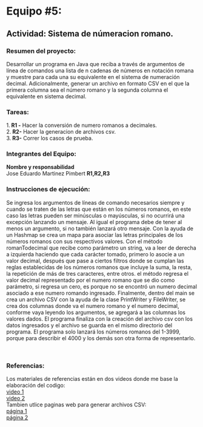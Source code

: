 <h1 align="left">Equipo #5: </h1> 
<h2 align="left">Actividad: Sistema de númeracion romano.</h2>  
<h3 algin="left">Resumen del proyecto:</h3>   
<p>Desarrollar un programa en Java que reciba a través de argumentos de línea de comandos una lista de n cadenas de números en notación romana y muestre para cada una su equivalente en el sistema de numeración decimal.   
Adicionalmente, generar un archivo en formato CSV en el que la primera columna sea el número romano y la segunda columna el equivalente en sistema decimal.</p>
<h3 align="left"> Tareas: </h3>
1.<b> R1 -</b> Hacer la conversión de numero romanos a decimales.<br>
2.<b> R2-</b> Hacer la generacion de archivos csv.<br>  
3.<b> R3-</b> Correr los casos de prueba. <br>
<h3 align="left"> Integrantes del Equipo: </h3>
<b>Nombre y responsabilidad </b> <br>
Jose Eduardo Martinez Pimbert <b>R1,R2,R3 </b><br>
<h3 algin="left"> Instrucciones de ejecución: </h3>
<p>
  Se ingresa los argumentos de líneas de comando necesarios siempre y cuando se traten de las letras que están en los números romanos, en este caso las letras pueden ser minúsculas o mayúsculas,
  si no ocurrirá una excepción lanzando un mensaje. Al igual el programa debe de tener al menos un argumento, si no también lanzará otro mensaje.
  Con la ayuda de un Hashmap se crea un mapa para asociar las letras principales de los números romanos con sus respectivos valores.
  Con el método romanTodecimal que recibe como parámetro un string, va a leer de derecha a izquierda haciendo que cada carácter tomado, primero lo asocie a un valor decimal,
  después que pase a ciertos filtros donde se cumplan las reglas establecidas de los números romanos que incluye la suma, la resta, la repetición de más de tres caracteres, entre otros.
  el método regresa el valor decimal representado por el numero romano que se dio como parámetro, si regresa un cero, es porque no se encontró un numero decimal asociado a ese numero romando ingresado.
  Finalmente, dentro del main se crea un archivo CSV con la ayuda de la clase PrintWriter y FileWriter, se crea dos columnas donde va el numero romano y el numero decimal,
  conforme vaya leyendo los argumentos, se agregará a las columnas los valores dados. El programa finaliza con la creación del archivo csv con los datos ingresados y el archivo se guarda en el mismo directorio del programa. 
  El programa solo lanzará los números romanos del 1-3999, porque para describir el 4000 y los demás son otra forma de representarlo.

</p><br>
<h3 aling="left">Referencias:</h3>
<p>
  Los materiales de referencias están en dos videos donde me base la elaboración del codigo:<br> <a href="https://www.youtube.com/watch?v=XCjfq54KrZA" >video 1</a><br>
  <a href="https://www.youtube.com/watch?v=f7ozQRNiYyw" >video 2</a><br>
  Tambien utlice paginas web para generar archivos CSV:<br>
  <a href="https://evilnapsis.com/2019/04/30/crear-y-escribir-archivos-en-java-con-printwriter/"> página 1 </a> <br>
   <a href="https://codegym.cc/es/groups/posts/es.1096.java-escribir-en-un-archivo"> página 2 </a> <br>
  
</p>
